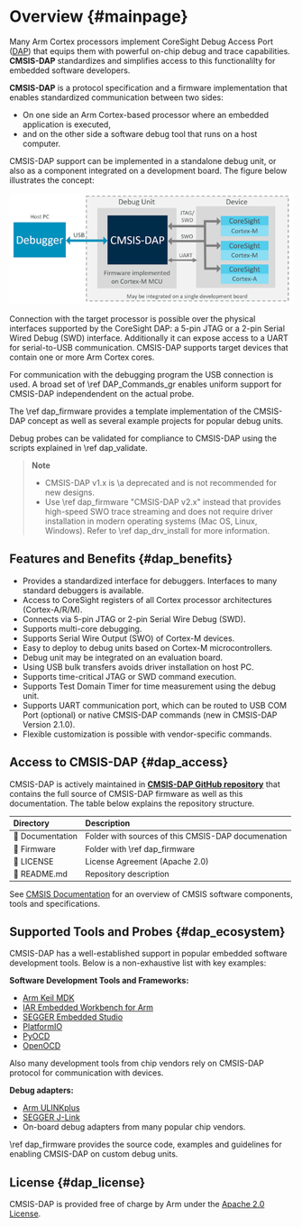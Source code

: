 # Overview {#mainpage}

Many Arm Cortex processors implement CoreSight Debug Access Port ([DAP](https://developer.arm.com/documentation/102585/0000/what-is-a-debug-access-port)) that equips them with powerful on-chip debug and trace capabilities. **CMSIS-DAP** standardizes and simplifies access to this functionalilty for embedded software developers.

**CMSIS-DAP** is a protocol specification and a firmware implementation that enables standardized communication between two sides:

 - On one side an Arm Cortex-based processor where an embedded application is executed,
 - and on the other side a software debug tool that runs on a host computer.

CMSIS-DAP support can be implemented in a standalone debug unit, or also as a component integrated on a development board. The figure below illustrates the concept:

![CMSIS-DAP Interface](./images/CMSIS_DAP_INTERFACE.png)

Connection with the target processor is possible over the physical interfaces supported by the CoreSight DAP: a 5-pin JTAG or a 2-pin Serial Wired Debug (SWD) interface. Additionally it can expose access to a UART for serial-to-USB communication. CMSIS-DAP supports target devices that contain one or more Arm Cortex cores.

For communication with the debugging program the USB connection is used. A broad set of \ref DAP_Commands_gr enables uniform support for CMSIS-DAP independendent on the actual probe.

The \ref dap_firmware provides a template implementation of the CMSIS-DAP concept as well as several example projects for popular debug units.

Debug probes can be validated for compliance to CMSIS-DAP using the scripts explained in \ref dap_validate.

> **Note**
> - CMSIS-DAP v1.x is \a deprecated and is not recommended for new designs.
> - Use \ref dap_firmware "CMSIS-DAP v2.x" instead that provides high-speed SWO trace streaming and does not require driver installation in modern operating systems (Mac OS, Linux, Windows). Refer to \ref dap_drv_install for more information.

## Features and Benefits {#dap_benefits}

 - Provides a standardized interface for debuggers. Interfaces to many standard debuggers is available.
 - Access to CoreSight registers of all Cortex processor architectures (Cortex-A/R/M).
 - Connects via 5-pin JTAG or 2-pin Serial Wire Debug (SWD).
 - Supports multi-core debugging.
 - Supports Serial Wire Output (SWO) of Cortex-M devices.
 - Easy to deploy to debug units based on Cortex-M microcontrollers.
 - Debug unit may be integrated on an evaluation board.
 - Using USB bulk transfers avoids driver installation on host PC.
 - Supports time-critical JTAG or SWD command execution.
 - Supports Test Domain Timer for time measurement using the debug unit.
 - Supports UART communication port, which can be routed to USB COM Port (optional) or native CMSIS-DAP commands (new in CMSIS-DAP Version 2.1.0).
 - Flexible customization is possible with vendor-specific commands.

## Access to CMSIS-DAP {#dap_access}

CMSIS-DAP is actively maintained in [**CMSIS-DAP GitHub repository**](https://github.com/ARM-software/CMSIS-DAP) that contains the full source of CMSIS-DAP firmware as well as this documentation. The table below explains the repository structure.

Directory                             | Description
:-------------------------------------|:------------------------------------------------------
📂 Documentation                      | Folder with sources of this CMSIS-DAP documenation
📂 Firmware                           | Folder with \ref dap_firmware
📄 LICENSE                            | License Agreement (Apache 2.0)
📄 README.md                          | Repository description

See [CMSIS Documentation](https://arm-software.github.io/CMSIS_6/) for an overview of CMSIS software components, tools and specifications.

## Supported Tools and Probes {#dap_ecosystem}

CMSIS-DAP has a well-established support in popular embedded software development tools. Below is a non-exhaustive list with key examples:

**Software Development Tools and Frameworks:**

 - [Arm Keil MDK](https://www.keil.arm.com/)
 - [IAR Embedded Workbench for Arm](https://www.iar.com/ewarm)
 - [SEGGER Embedded Studio](https://www.segger.com/products/development-tools/embedded-studio/)
 - [PlatformIO](https://platformio.org/)
 - [PyOCD](https://pyocd.io/)
 - [OpenOCD](https://openocd.org/)

Also many development tools from chip vendors rely on CMSIS-DAP protocol for communication with devices.

**Debug adapters:**

 - [Arm ULINKplus](https://developer.arm.com/Tools%20and%20Software/ULINKplus)
 - [SEGGER J-Link](https://www.segger.com/products/debug-probes/j-link/)
 - On-board debug adapters from many popular chip vendors.

\ref dap_firmware provides the source code, examples and guidelines for enabling CMSIS-DAP on custom debug units.

## License {#dap_license}

CMSIS-DAP is provided free of charge by Arm under the [Apache 2.0 License](https://raw.githubusercontent.com/ARM-software/CMSIS-DAP/main/LICENSE).

